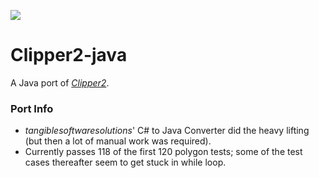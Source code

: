 [![](https://jitpack.io/v/micycle1/Clipper2-java.svg)](https://jitpack.io/#micycle1/Clipper2-java)


# Clipper2-java
A Java port of _[Clipper2](https://github.com/AngusJohnson/Clipper2)_.

### Port Info
* _tangiblesoftwaresolutions_' C# to Java Converter did the heavy lifting (but then a lot of manual work was required).
* Currently passes 118 of the first 120 polygon tests; some of the test cases thereafter seem to get stuck in while loop.
